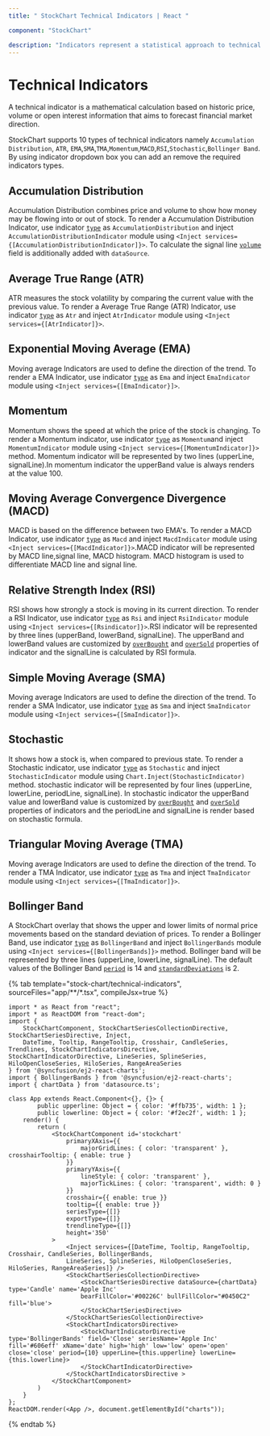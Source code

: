 ```yaml
---
title: " StockChart Technical Indicators | React "

component: "StockChart"

description: "Indicators represent a statistical approach to technical analysis as opposed to a subjective approach. we have different types of indicators."
---
```

<!-- markdownlint-disable MD036 -->

# Technical Indicators

A technical indicator is a mathematical calculation based on historic price, volume or open interest information
that aims to forecast financial market direction.

StockChart supports 10 types of technical indicators namely `Accumulation Distribution`, `ATR`, `EMA`,`SMA`,`TMA`,`Momentum`,`MACD`,`RSI`,`Stochastic`,`Bollinger Band`. By using indicator dropdown box you can add an remove the required indicators types.

## Accumulation Distribution

Accumulation Distribution combines price and volume to show how money may be flowing into or out of stock.
To render a Accumulation Distribution Indicator,
use indicator [`type`](../api/stock-chart/stockChartIndicatorModel/#type) as `AccumulationDistribution` and inject
`AccumulationDistributionIndicator` module using `<Inject services={[AccumulationDistributionIndicator]}>`.
To calculate the signal line [`volume`](../api/stock-chart/stockChartIndicatorModel/#volume) field is additionally added with `dataSource`.

## Average True Range (ATR)

ATR measures the stock volatility by comparing the current value with the previous value.
To render a Average True Range (ATR) Indicator,
use indicator [`type`](../api/stock-chart/stockChartIndicatorModel/#type) as `Atr` and inject `AtrIndicator` module using `<Inject services={[AtrIndicator]}>`.

## Exponential Moving Average (EMA)

Moving average Indicators are used to define the direction of the trend. To render a EMA Indicator,
use indicator [`type`](../api/stock-chart/stockChartIndicatorModel/#type) as `Ema` and
inject `EmaIndicator` module using `<Inject services={[EmaIndicator}]>`.

## Momentum

Momentum shows the speed at which the price of the stock is changing. To render a Momentum indicator, use indicator
[`type`](../api/stock-chart/stockChartIndicatorModel/#type) as `Momentum`and inject `MomentumIndicator` module using
`<Inject services={[MomentumIndicator]}>` method. Momentum indicator will be represented by two lines (upperLine,
signalLine).In momentum indicator the upperBand value is always renders at the value 100.

## Moving Average Convergence Divergence (MACD)

MACD is based on the difference between two EMA's. To render a MACD Indicator, use indicator [`type`](../api/stock-chart/stockChartIndicatorModel/#type) as
`Macd` and inject `MacdIndicator` module using `<Inject services={[MacdIndicator]}>`.MACD indicator will be represented
by MACD line,signal line, MACD histogram. MACD histogram is used to differentiate MACD line and signal line.

## Relative Strength Index (RSI)

RSI shows how strongly a stock is moving in its current direction. To render a RSI Indicator, use indicator [`type`](../api/stock-chart/stockChartIndicatorModel/#type) as
`Rsi` and inject `RsiIndicator` module using `<Inject services={[Rsindicator]}>`.RSI indicator will be represented
by three lines (upperBand, lowerBand, signalLine). The upperBand and lowerBand values are customized by
[`overBought`](../api/stock-chart/stockChartIndicatorModel/#overbought) and [`overSold`](../api/stock-chart/stockChartIndicatorModel/#oversold)
properties of indicator and the signalLine is calculated by RSI formula.

## Simple Moving Average (SMA)

Moving average Indicators are used to define the direction of the trend. To render a SMA Indicator, use indicator [`type`](../api/stock-chart/stockChartIndicatorModel/#type) as
`Sma` and inject `SmaIndicator` module using `<Inject services={[SmaIndicator]}>`.

## Stochastic

It shows how a stock is, when compared to previous state. To render a Stochastic indicator, use indicator [`type`](../api/stock-chart/stockChartIndicatorModel/#type) as `Stochastic`
and inject `StochasticIndicator` module using `Chart.Inject(StochasticIndicator)` method.
stochastic indicator will be represented by four lines (upperLine, lowerLine, periodLine, signalLine).
In stochastic indicator the upperBand value and lowerBand value is customized by [`overBought`](../api/stock-chart/stockChartIndicatorModel/#overbought) and [`overSold`](../api/stock-chart/stockChartIndicatorModel/#oversold)
properties of indicators and the periodLine and signalLine is render based on stochastic formula.

## Triangular Moving Average (TMA)

Moving average Indicators are used to define the direction of the trend. To render a TMA Indicator, use indicator [`type`](../api/stock-chart/stockChartIndicatorModel/#type) as
`Tma` and inject `TmaIndicator` module using `<Inject services={[TmaIndicator]}>`.

## Bollinger Band

A StockChart overlay that shows the upper and lower limits of normal price movements based on the standard deviation of prices.
To render a Bollinger Band, use indicator [`type`](../api/stock-chart/stockChartIndicatorModel/#type) as `BollingerBand`
and inject `BollingerBands` module using `<Inject services={[BollingerBands]}>` method.
Bollinger band will be represented by three lines (upperLine, lowerLine, signalLine).
The default values of the Bollinger Band [`period`](../api/stock-chart/stockChartIndicatorModel/#period) is 14 and [`standardDeviations`](../api/stock-chart/stockChartIndicatorModel/#standarddeviation) is 2.

{% tab template="stock-chart/technical-indicators", sourceFiles="app/**/*.tsx", compileJsx=true %}

```tsx
import * as React from "react";
import * as ReactDOM from "react-dom";
import {
    StockChartComponent, StockChartSeriesCollectionDirective, StockChartSeriesDirective, Inject,
    DateTime, Tooltip, RangeTooltip, Crosshair, CandleSeries, Trendlines, StockChartIndicatorsDirective, StockChartIndicatorDirective, LineSeries, SplineSeries, HiloOpenCloseSeries, HiloSeries, RangeAreaSeries
} from '@syncfusion/ej2-react-charts';
import { BollingerBands } from '@syncfusion/ej2-react-charts';
import { chartData } from 'datasource.ts';

class App extends React.Component<{}, {}> {
        public upperline: Object = { color: '#ffb735', width: 1 };
        public lowerline: Object = { color: '#f2ec2f', width: 1 };
    render() {
        return (
            <StockChartComponent id='stockchart'
                primaryXAxis={{
                    majorGridLines: { color: 'transparent' }, crosshairTooltip: { enable: true }
                }}
                primaryYAxis={{
                    lineStyle: { color: 'transparent' },
                    majorTickLines: { color: 'transparent', width: 0 }
                }}
                crosshair={{ enable: true }}
                tooltip={{ enable: true }}
                seriesType={[]}
                exportType={[]}
                trendlineType={[]}
                height='350'
            >
                <Inject services={[DateTime, Tooltip, RangeTooltip, Crosshair, CandleSeries, BollingerBands,
                LineSeries, SplineSeries, HiloOpenCloseSeries, HiloSeries, RangeAreaSeries]} />
                <StockChartSeriesCollectionDirective>
                    <StockChartSeriesDirective dataSource={chartData} type='Candle' name='Apple Inc'
                    bearFillColor='#00226C' bullFillColor="#0450C2" fill='blue'>
                    </StockChartSeriesDirective>
                </StockChartSeriesCollectionDirective>
                <StockChartIndicatorsDirective>
                    <StockChartIndicatorDirective type='BollingerBands' field='Close' seriesName='Apple Inc' fill='#606eff' xName='date' high='high' low='low' open='open' close='close' period={10} upperLine={this.upperline} lowerLine={this.lowerline}>
                    </StockChartIndicatorDirective>
                </StockChartIndicatorsDirective >
            </StockChartComponent>
        )
    }
};
ReactDOM.render(<App />, document.getElementById("charts"));

```

{% endtab %}